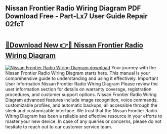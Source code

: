 ## Nissan Frontier Radio Wiring Diagram PDF Download Free - Part-Lx7 User Guide Repair 02fcT

# <h2><a href="http://dfreml.blite.top/?on=Nissan+Frontier+Radio+Wiring+Diagram">🔗Download New 👉🔴 Nissan Frontier Radio Wiring Diagram</a></h2>

[![Nissan Frontier Radio Wiring Diagram download](https://i.imgur.com/lujVjoI.png)](http://dfreml.blite.top/?on=Nissan+Frontier+Radio+Wiring+Diagram)
Your journey with the Nissan Frontier Radio Wiring Diagram starts here. This manual is your comprehensive guide to understanding and using it effectively. Important User Information Nissan Frontier Radio Wiring Diagram Please review the user information section for details on warranty coverage, registration procedures, and customer support options. Nissan Frontier Radio Wiring Diagram advanced features include image recognition, voice commands, customizable profiles, and automatic backups, all accessible through the sleek and customizable interface. We trust that the Nissan Frontier Radio Wiring Diagram has been a reliable and effective resource in your efforts to master your new device. In case of any queries or concerns, please do not hesitate to reach out to our customer service team.

